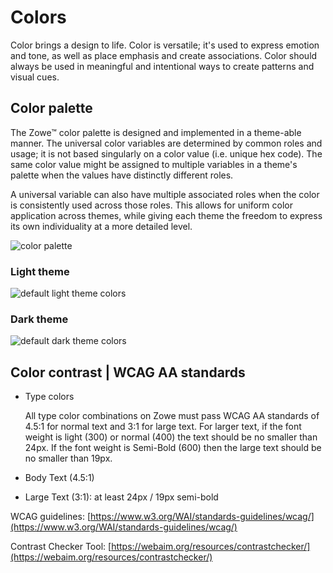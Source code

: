 # Colors

Color brings a design to life. Color is versatile; it's used to express emotion and tone, as well as place emphasis and create associations. Color should always be used in meaningful and intentional ways to create patterns and visual cues.

## Color palette

The Zowe&trade; color palette is designed and implemented in a theme-able manner. The universal color variables are determined by common roles and usage; it is not based singularly on a color value (i.e. unique hex code). The same color value might be assigned to multiple variables in a theme's palette when the values have distinctly different roles.

A universal variable can also have multiple associated roles when the color is consistently used across those roles. This allows for uniform color application across themes, while giving each theme the freedom to express its own individuality at a more detailed level.

 ![color palette](pathname:///v1.26.x/images/extender/full_palette.png)

### Light theme
![default light theme colors](pathname:///v1.26.x/images/extender/light_palette.png)

### Dark theme
![default dark theme colors](pathname:///v1.26.x/images/extender/dark_palette.png)

## Color contrast | WCAG AA standards

- Type colors

  All type color combinations on Zowe must pass WCAG AA standards of 4.5:1 for normal text and 3:1 for large text. For larger text, if the font weight is light (300) or normal (400) the text should be no smaller than 24px. If the font weight is Semi-Bold (600) then the large text should be no smaller than 19px.

- Body Text (4.5:1)

- Large Text (3:1): at least 24px / 19px semi-bold

WCAG guidelines: [https://www.w3.org/WAI/standards-guidelines/wcag/](https://www.w3.org/WAI/standards-guidelines/wcag/)

Contrast Checker Tool: [https://webaim.org/resources/contrastchecker/](https://webaim.org/resources/contrastchecker/)

